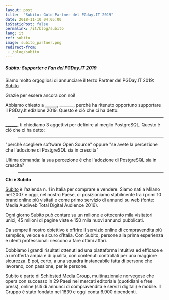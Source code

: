 ```yaml
---
layout: post
title:  "Subito: Gold Partner del PGday.IT 2019"
date: 2018-11-10 04:05:00
isStaticPost: false
permalink: /it/blog/subito
lang: it
ref: subito
image: subito_partner.png
redirect-from:
 - /blog/subito
---
```


<h5>Subito: Supporter e Fan del PGDay.IT 2019</h5>

Siamo molto orgogliosi di annunciare il terzo Partner del PGDay.IT 2019: [Subito](https://www.subito.it/)

Grazie per essere ancora con noi!

Abbiamo chiesto a [______](https://www.linkedin.com_____), _______, perché ha ritenuto
opportuno supportare il PGDay.It edizione 2019. Questo è ciò che ci ha detto:

>_____________

[______](https://www.linkedin.com_____), ti chiediamo 3 aggettivi per definire al meglio PostgreSQL. Questo è ciò che ci ha detto:

>_____________

"perchè scegliere software Open Source"
oppure
"se avete la percezione che l'adozione di PostgreSQL sia in crescita"

Ultima domanda: la sua percezione è che l'adozione di PostgreSQL sia in crescita?

>_____________

**Chi è Subito**

[Subito](https://www.subito.it/) è l’azienda n. 1 in Italia per comprare e vendere. Siamo nati a Milano nel 2007 e oggi, nel nostro Paese, ci posizioniamo stabilmente tra i primi 10 brand online più visitati e come primo servizio di annunci su web (fonte: Media Audiweb Total Digital Audience 2016).

Ogni giorno Subito può contare su un milione e ottocento mila visitatori unici, 45 milioni di pagine viste e 150 mila nuovi annunci pubblicati.

Da sempre il nostro obiettivo è offrire il servizio online di compravendita più semplice, veloce e sicuro d’Italia. Con Subito, persone alla prima esperienza e utenti professionali riescono a fare ottimi affari.

Dobbiamo i grandi risultati ottenuti ad una piattaforma intuitiva ed efficace e a un’offerta ampia e di qualità, con contenuti controllati per una maggiore sicurezza. E poi, certo, a una squadra instancabile fatta di persone che lavorano, con passione, per le persone.

Subito è parte di [Schibsted Media Group](https://www.schibsted.com/), multinazionale norvegese che opera con successo in 29 Paesi nei mercati editoriale (quotidiani e free press), online (siti di annunci di compravendita e servizi digitali) e mobile. Il Gruppo è stato fondato nel 1839 e oggi conta 6.900 dipendenti.

